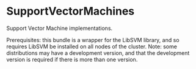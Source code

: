 # SupportVectorMachines
Support Vector Machine implementations.

Prerequisites: this bundle is a wrapper for the LibSVM library, and so requires LibSVM be installed on all nodes of the cluster.
Note: some distributions may have a development version, and that the development version is required if there is more than one version.
